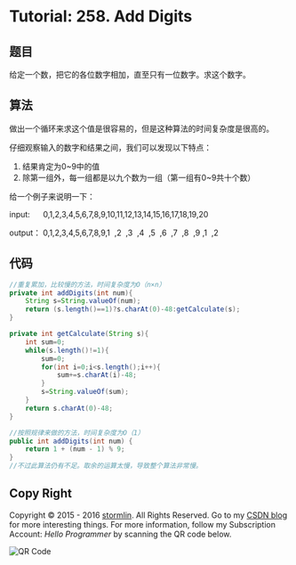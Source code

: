 # Tutorial: 258. Add Digits

## 题目
给定一个数，把它的各位数字相加，直至只有一位数字。求这个数字。

## 算法
做出一个循环来求这个值是很容易的，但是这种算法的时间复杂度是很高的。

仔细观察输入的数字和结果之间，我们可以发现以下特点：
1. 结果肯定为0~9中的值
2. 除第一组外，每一组都是以九个数为一组（第一组有0~9共十个数）

给一个例子来说明一下：

input:&nbsp;&nbsp;&nbsp;&nbsp;&nbsp; 0,1,2,3,4,5,6,7,8,9,10,11,12,13,14,15,16,17,18,19,20

output： 0,1,2,3,4,5,6,7,8,9,1&nbsp; ,2&nbsp; ,3&nbsp; ,4&nbsp; ,5&nbsp; ,6&nbsp; ,7&nbsp; ,8&nbsp; ,9&nbsp;,1&nbsp; ,2

## 代码
```java
//重复累加，比较慢的方法，时间复杂度为O（n×n）
private int addDigits(int num){
    String s=String.valueOf(num);
    return (s.length()==1)?s.charAt(0)-48:getCalculate(s);
}

private int getCalculate(String s){
    int sum=0;
    while(s.length()!=1){
        sum=0;
        for(int i=0;i<s.length();i++){
            sum+=s.charAt(i)-48;
        }
        s=String.valueOf(sum);
    }
    return s.charAt(0)-48;
}

//按照规律来做的方法，时间复杂度为O（1）
public int addDigits(int num) {
    return 1 + (num - 1) % 9;
}
//不过此算法仍有不足。取余的运算太慢，导致整个算法非常慢。
```

## Copy Right
Copyright © 2015 - 2016 [stormlin](http://www.stormlin.com/). All Rights Reserved.
Go to my [CSDN blog](http://blog.csdn.net/atmiao) for more interesting things.
For more information, follow my Subscription Account: *Hello Programmer* by scanning the QR code below.

![QR Code](http://img.blog.csdn.net/20161209103948618?watermark/2/text/aHR0cDovL2Jsb2cuY3Nkbi5uZXQvYXRtaWFv/font/5a6L5L2T/fontsize/400/fill/I0JBQkFCMA==/dissolve/70/gravity/SouthEast)